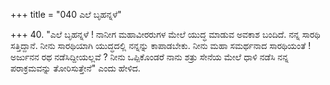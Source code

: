 +++
title = "040 ಎಲೆ ಬೃಹನ್ನಳೆ"

+++
40. "ಎಲೆ ಬೃಹನ್ನಳೆ ! ನಾನೀಗ ಮಹಾವೀರರುಗಳ ಮೇಲೆ ಯುದ್ಧ ಮಾಡುವ ಅವಕಾಶ ಬಂದಿದೆ. ನನ್ನ ಸಾರಥಿ ಸತ್ತಿದ್ದಾನೆ. ನೀನು ಸಾರಥಿಯಾಗಿ ಯುದ್ಧದಲ್ಲಿ ನನ್ನನ್ನು ಕಾಪಾಡಬೇಕು. ನೀನು ಮಹಾ ಸಮರ್ಥನಾದ ಸಾರಥಿಯಂತೆ ! ಅರ್ಜುನನ ರಥ ನಡೆಸಿದ್ದೀಯಲ್ಲವೆ ? ನೀನು ಒಪ್ಪಿಕೊಂಡರೆ ನಾನು ಶತ್ರು ಸೇನೆಯ ಮೇಲೆ ಧಾಳಿ ನಡೆಸಿ ನನ್ನ ಪರಾಕ್ರಮವನ್ನು ತೋರಿಸುತ್ತೇನೆ" ಎಂದು ಹೇಳಿದ.